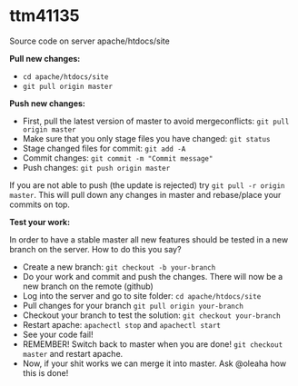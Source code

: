 # ttm41135

Source code on server apache/htdocs/site

**Pull new changes:**
- `cd apache/htdocs/site`
- `git pull origin master`

**Push new changes:**
- First, pull the latest version of master to avoid mergeconflicts: `git pull origin master`
- Make sure that you only stage files you have changed: `git status` 
- Stage changed files for commit: `git add -A`
- Commit changes: `git commit -m "Commit message"`
- Push changes: `git push origin master`

If you are not able to push (the update is rejected) try `git pull -r origin master`. This will pull down any changes in master and rebase/place your commits on top.

**Test your work:**

In order to have a stable master all new features should be tested in a new branch on the server. How to do this you say?

- Create a new branch: `git checkout -b your-branch`
- Do your work and commit and push the changes. There will now be a new branch on the remote (github)
- Log into the server and go to site folder: `cd apache/htdocs/site`
- Pull changes for your branch `git pull origin your-branch`
- Checkout your branch to test the solution: `git checkout your-branch`
- Restart apache: `apachectl stop` and `apachectl start`
- See your code fail!
- REMEMBER! Switch back to master when you are done! `git checkout master` and restart apache. 
- Now, if your shit works we can merge it into master. Ask @oleaha how this is done!
